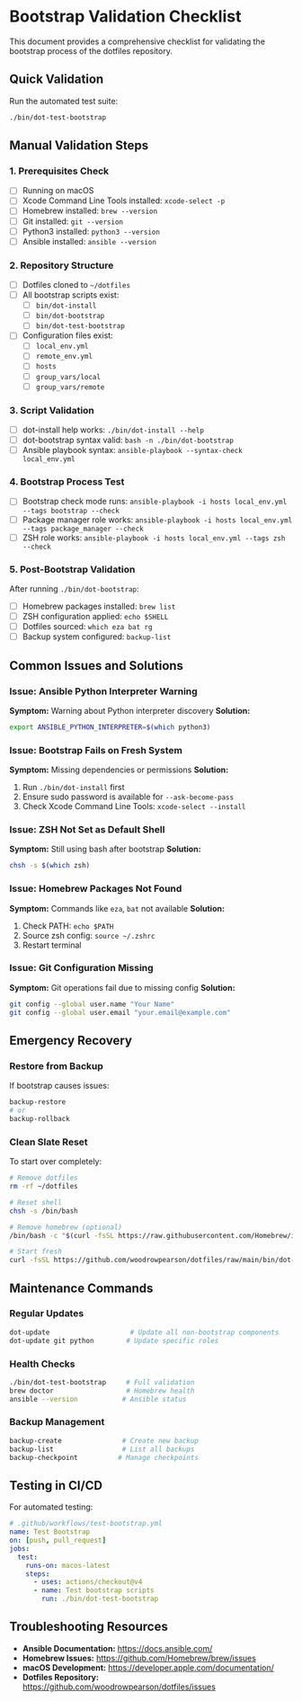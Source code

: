 # Bootstrap Validation Checklist

This document provides a comprehensive checklist for validating the bootstrap process of the dotfiles repository.

## Quick Validation

Run the automated test suite:
```bash
./bin/dot-test-bootstrap
```

## Manual Validation Steps

### 1. Prerequisites Check
- [ ] Running on macOS
- [ ] Xcode Command Line Tools installed: `xcode-select -p`
- [ ] Homebrew installed: `brew --version`
- [ ] Git installed: `git --version`
- [ ] Python3 installed: `python3 --version`
- [ ] Ansible installed: `ansible --version`

### 2. Repository Structure
- [ ] Dotfiles cloned to `~/dotfiles`
- [ ] All bootstrap scripts exist:
  - [ ] `bin/dot-install`
  - [ ] `bin/dot-bootstrap`
  - [ ] `bin/dot-test-bootstrap`
- [ ] Configuration files exist:
  - [ ] `local_env.yml`
  - [ ] `remote_env.yml`
  - [ ] `hosts`
  - [ ] `group_vars/local`
  - [ ] `group_vars/remote`

### 3. Script Validation
- [ ] dot-install help works: `./bin/dot-install --help`
- [ ] dot-bootstrap syntax valid: `bash -n ./bin/dot-bootstrap`
- [ ] Ansible playbook syntax: `ansible-playbook --syntax-check local_env.yml`

### 4. Bootstrap Process Test
- [ ] Bootstrap check mode runs: `ansible-playbook -i hosts local_env.yml --tags bootstrap --check`
- [ ] Package manager role works: `ansible-playbook -i hosts local_env.yml --tags package_manager --check`
- [ ] ZSH role works: `ansible-playbook -i hosts local_env.yml --tags zsh --check`

### 5. Post-Bootstrap Validation
After running `./bin/dot-bootstrap`:
- [ ] Homebrew packages installed: `brew list`
- [ ] ZSH configuration applied: `echo $SHELL`
- [ ] Dotfiles sourced: `which eza bat rg`
- [ ] Backup system configured: `backup-list`

## Common Issues and Solutions

### Issue: Ansible Python Interpreter Warning
**Symptom:** Warning about Python interpreter discovery
**Solution:** 
```bash
export ANSIBLE_PYTHON_INTERPRETER=$(which python3)
```

### Issue: Bootstrap Fails on Fresh System
**Symptom:** Missing dependencies or permissions
**Solution:**
1. Run `./bin/dot-install` first
2. Ensure sudo password is available for `--ask-become-pass`
3. Check Xcode Command Line Tools: `xcode-select --install`

### Issue: ZSH Not Set as Default Shell
**Symptom:** Still using bash after bootstrap
**Solution:**
```bash
chsh -s $(which zsh)
```

### Issue: Homebrew Packages Not Found
**Symptom:** Commands like `eza`, `bat` not available
**Solution:**
1. Check PATH: `echo $PATH`
2. Source zsh config: `source ~/.zshrc`
3. Restart terminal

### Issue: Git Configuration Missing
**Symptom:** Git operations fail due to missing config
**Solution:**
```bash
git config --global user.name "Your Name"
git config --global user.email "your.email@example.com"
```

## Emergency Recovery

### Restore from Backup
If bootstrap causes issues:
```bash
backup-restore
# or
backup-rollback
```

### Clean Slate Reset
To start over completely:
```bash
# Remove dotfiles
rm -rf ~/dotfiles

# Reset shell
chsh -s /bin/bash

# Remove homebrew (optional)
/bin/bash -c "$(curl -fsSL https://raw.githubusercontent.com/Homebrew/install/HEAD/uninstall.sh)"

# Start fresh
curl -fsSL https://github.com/woodrowpearson/dotfiles/raw/main/bin/dot-install | bash
```

## Maintenance Commands

### Regular Updates
```bash
dot-update                    # Update all non-bootstrap components
dot-update git python        # Update specific roles
```

### Health Checks
```bash
./bin/dot-test-bootstrap     # Full validation
brew doctor                  # Homebrew health
ansible --version           # Ansible status
```

### Backup Management
```bash
backup-create               # Create new backup
backup-list                 # List all backups
backup-checkpoint          # Manage checkpoints
```

## Testing in CI/CD

For automated testing:
```yaml
# .github/workflows/test-bootstrap.yml
name: Test Bootstrap
on: [push, pull_request]
jobs:
  test:
    runs-on: macos-latest
    steps:
      - uses: actions/checkout@v4
      - name: Test bootstrap scripts
        run: ./bin/dot-test-bootstrap
```

## Troubleshooting Resources

- **Ansible Documentation:** https://docs.ansible.com/
- **Homebrew Issues:** https://github.com/Homebrew/brew/issues
- **macOS Development:** https://developer.apple.com/documentation/
- **Dotfiles Repository:** https://github.com/woodrowpearson/dotfiles/issues